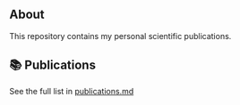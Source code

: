 ## About
This repository contains my personal scientific publications. 

## 📚 Publications

See the full list in [publications.md](./publications.md)
